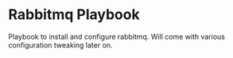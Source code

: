 # Rabbitmq Playbook

Playbook to install and configure rabbitmq. Will come with various
configuration tweaking later on.

